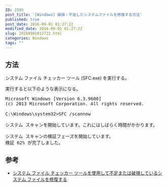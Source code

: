 ```yaml
---
ID: 2595
post_title: '[Windows] 破損・不足したシステムファイルを修復する方法'
published: true
post_date: 2016-09-01 01:27:22
modified_date: 2016-09-01 01:27:22
slug: 20160901012722.html
categories: Windows
tags: ""
---
```

<!--more-->
## 方法
システム ファイル チェッカー ツール (SFC.exe) を実行する。

実行すると以下のような表示になる。
<pre class="cmd">Microsoft Windows [Version 6.3.9600]
(c) 2013 Microsoft Corporation. All rights reserved.
    
C:\Windows\system32>SFC /scannow
    
システム スキャンを開始しています。これにはしばらく時間がかかります。
    
システム スキャンの検証フェーズを開始しています。
検証 62% が完了しました。</pre>

## 参考
* <a href="https://support.microsoft.com/ja-jp/kb/929833">システム ファイル チェッカー ツールを使用して不足または破損しているシステム ファイルを修復する</a>